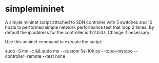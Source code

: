 # simplemininet
A simple mininet script attached to SDN controller with 5 switches and 10 hosts to performed simple network performance test that loop 2 times. By default the ip address for the controller is 127.0.0.l. Change if necessary.

Use this mininet command to execute the script:

sudo -S mn -c && sudo mn --custom 5s-10h.py --topo=mytopo --controller=remote --test none
